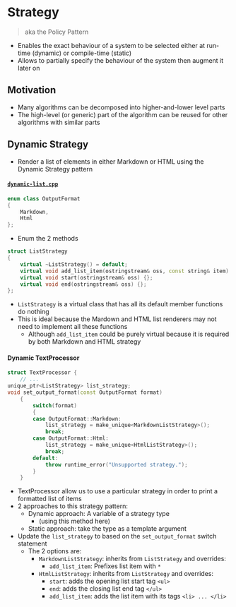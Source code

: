 # Strategy
> aka the Policy Pattern

- Enables the exact behaviour of a system to be selected either at run-time (dynamic) or compile-time (static)
- Allows to partially specify the behaviour of the system then augment it later on

## Motivation
- Many algorithms can be decomposed into higher-and-lower level parts
- The high-level (or generic) part of the algorithm can be reused for other algorithms with similar parts

## Dynamic Strategy
- Render a list of elements in either Markdown or HTML using the Dynamic Strategy pattern
#### [`dynamic-list.cpp`](dynamic-list.cpp)

```cpp
enum class OutputFormat
{
    Markdown,
    Html
};
```
- Enum the 2 methods

```cpp
struct ListStrategy
{
    virtual ~ListStrategy() = default;
    virtual void add_list_item(ostringstream& oss, const string& item) {};
    virtual void start(ostringstream& oss) {};
    virtual void end(ostringstream& oss) {};
};
```
- `ListStrategy` is a virtual class that has all its default member functions do nothing
- This is ideal because the Mardown and HTML list renderers may not need to implement all these functions
    - Although `add_list_item` could be purely virtual because it is required by both Markdown and HTML strategy

#### Dynamic TextProcessor
```cpp
struct TextProcessor {
    // ...
unique_ptr<ListStrategy> list_strategy;
void set_output_format(const OutputFormat format)
    {
        switch(format)
        {
        case OutputFormat::Markdown: 
            list_strategy = make_unique<MarkdownListStrategy>();
            break;
        case OutputFormat::Html: 
            list_strategy = make_unique<HtmlListStrategy>();
            break;
        default:
            throw runtime_error("Unsupported strategy.");
        }
    }
```
- TextProcessor allow us to use a particular strategy in order to print a formatted list of items
- 2 approaches to this strategy pattern:
    - Dynamic approach: A variable of a strategy type
        - (using this method here)
    - Static approach: take the type as a template argument
- Update the `list_strategy` to based on the `set_output_format` switch statement
    - The 2 options are:
        - `MarkdownListStrategy`: inherits from `ListStrategy` and overrides:
            - `add_list_item`: Prefixes list item with ` * `
        - `HtmlListStrategy`: inherits from `ListStrategy` and overrides:
            - `start`: adds the opening list start tag `<ul>`
            - `end`: adds the closing list end tag `</ul>`
            - `add_list_item`: adds the list item with its tags `<li> ... </li>`

